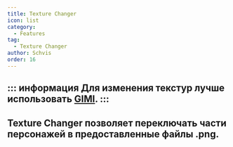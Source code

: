 ```yaml
---
title: Texture Changer
icon: list
category:
  - Features
tag:
  - Texture Changer
author: Schvis
order: 16
---
```

::: информация Для изменения текстур лучше использовать [GIMI](../../guide/3DM-tutorial.md).
:::
---
## Texture Changer позволяет переключать части персонажей в предоставленные файлы .png.
